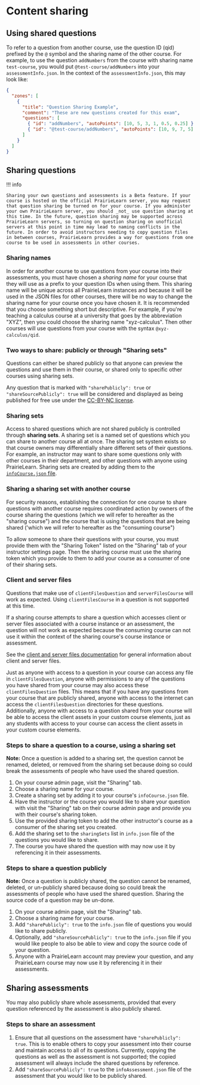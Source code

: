 # Content sharing

## Using shared questions

To refer to a question from another course, use the question ID (qid) prefixed by the `@` symbol and the sharing name of the other course. For example, to use the question `addNumbers` from the course with sharing name `test-course`, you would put `@test-course/addNumbers` into your `assessmentInfo.json`. In the context of the `assessmentInfo.json`, this may look like:

```json title="assessmentInfo.json"
{
  "zones": [
    {
      "title": "Question Sharing Example",
      "comment": "These are new questions created for this exam",
      "questions": [
        { "id": "addNumbers", "autoPoints": [10, 5, 3, 1, 0.5, 0.25] },
        { "id": "@test-course/addNumbers", "autoPoints": [10, 9, 7, 5] }
      ]
    }
  ]
}
```

## Sharing questions

!!! info

    Sharing your own questions and assessments is a Beta feature. If your course is hosted on the official PrairieLearn server, you may request that question sharing be turned on for your course. If you administer your own PrairieLearn server, you should _not_ use question sharing at this time. In the future, question sharing may be supported across PrairieLearn servers, so turning on question sharing on unofficial servers at this point in time may lead to naming conflicts in the future. In order to avoid instructors needing to copy question files in between courses, PrairieLearn provides a way for questions from one course to be used in assessments in other courses.

### Sharing names

In order for another course to use questions from your course into their assessments, you must have chosen a _sharing name_ for your course that they will use as a prefix to your question IDs when using them. This sharing name will be unique across all PrairieLearn instances and because it will be used in the JSON files for other courses, there will be no way to change the sharing name for your course once you have chosen it. It is recommended that you choose something short but descriptive. For example, if you're teaching a calculus course at a university that goes by the abbreviation "XYZ", then you could choose the sharing name "xyz-calculus". Then other courses will use questions from your course with the syntax `@xyz-calculus/qid`.

### Two ways to share: publicly or through "Sharing sets"

Questions can either be shared publicly so that anyone can preview the questions and use them in their course, or shared only to specific other courses using sharing sets.

Any question that is marked with `"sharePublicly": true` or `"shareSourcePublicly": true` will be considered and displayed as being published for free use under the [CC-BY-NC license](https://www.creativecommons.org/licenses/by-nc/4.0/).

### Sharing sets

Access to shared questions which are not shared publicly is controlled through **sharing sets**. A sharing set is a named set of questions which you can share to another course all at once. The sharing set system exists so that course owners may differentially share different sets of their questions. For example, an instructor may want to share some questions only with other courses in their department, and other questions with anyone using PrairieLearn. Sharing sets are created by adding them to the [`infoCourse.json` file](course/index.md#sharing-sets).

### Sharing a sharing set with another course

For security reasons, establishing the connection for one course to share questions with another course requires coordinated action by owners of the course sharing the questions (which we will refer to hereafter as the "sharing course") and the course that is using the questions that are being shared ('which we will refer to hereafter as the "consuming course")

To allow someone to share their questions with your course, you must provide them with the "Sharing Token" listed on the "Sharing" tab of your instructor settings page. Then the sharing course must use the sharing token which you provide to them to add your course as a consumer of one of their sharing sets.

### Client and server files

Questions that make use of `clientFilesQuestion` and `serverFilesCourse` will work as expected. Using `clientFilesCourse` in a question is not supported at this time.

If a sharing course attempts to share a question which accesses client or server files associated with a course instance or an assessment, the question will not work as expected because the consuming course can not use it within the context of the sharing course's course instance or assessment.

See the [client and server files documentation](clientServerFiles.md) for general information about client and server files.

Just as anyone with access to a question in your course can access any file in `clientFilesQuestion`, anyone with permissions to any of the questions you have shared from your course may also access these `clientFilesQuestion` files. This means that if you have any questions from your course that are publicly shared, anyone with access to the internet can access the `clientFilesQuestion` directories for these questions. Additionally, anyone with access to a question shared from your course will be able to access the client assets in your custom course elements, just as any students with access to your course can access the client assets in your custom course elements.

### Steps to share a question to a course, using a sharing set

**Note:** Once a question is added to a sharing set, the question cannot be renamed, deleted, or removed from the sharing set because doing so could break the assessments of people who have used the shared question.

1. On your course admin page, visit the "Sharing" tab.
2. Choose a sharing name for your course.
3. Create a sharing set by adding it to your course's `infoCourse.json` file.
4. Have the instructor or the course you would like to share your question with visit the "Sharing" tab on their course admin page and provide you with their course's sharing token.
5. Use the provided sharing token to add the other instructor's course as a consumer of the sharing set you created.
6. Add the sharing set to the `sharingSets` list in `info.json` file of the questions you would like to share.
7. The course you have shared the question with may now use it by referencing it in their assessments.

### Steps to share a question publicly

**Note:** Once a question is publicly shared, the question cannot be renamed, deleted, or un-publicly shared because doing so could break the assessments of people who have used the shared question. Sharing the source code of a question may be un-done.

1. On your course admin page, visit the "Sharing" tab.
2. Choose a sharing name for your course.
3. Add `"sharePublicly": true` to the `info.json` file of questions you would like to share publicly.
4. Optionally, add `"shareSourcePublicly": true` to the `info.json` file if you would like people to also be able to view and copy the source code of your question.
5. Anyone with a PrairieLearn account may preview your question, and any PrairieLearn course may now use it by referencing it in their assessments.

## Sharing assessments

You may also publicly share whole assessments, provided that every question referenced by the assessment is also publicly shared.

### Steps to share an assessment

1. Ensure that all questions on the assessment have `"sharePublicly": true`. This is to enable others to copy your assessment into their course and maintain access to all of its questions. Currently, copying the questions as well as the assessment is not supported; the copied assessment will always include the shared questions by reference.
2. Add `"shareSourcePublicly": true` to the `infoAssessment.json` file of the assessment that you would like to be publicly shared.
